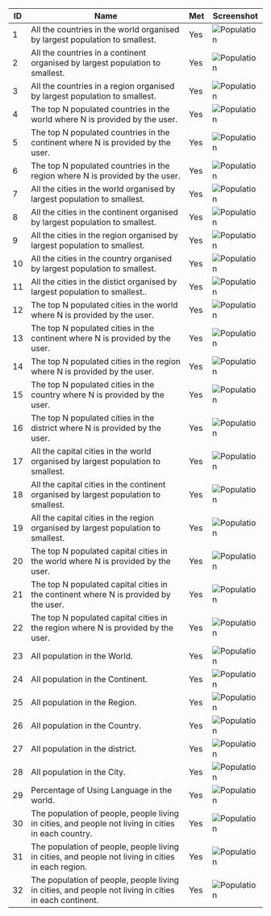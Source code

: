 | ID | Name | Met | Screenshot |
| ------- | ----------- | ------- | ----------- |
| 1 | All the countries in the world organised by largest population to smallest. | Yes | ![Population](../images/1.png)
| 2 | All the countries in a continent organised by largest population to smallest. | Yes | ![Population](../images/2.png)
| 3 | All the countries in a region organised by largest population to smallest. | Yes | ![Population](../images/3.png)
| 4 | The top N populated countries in the world where N is provided by the user. | Yes | ![Population](../images/4.png)
| 5 | The top N populated countries in the continent where N is provided by the user. | Yes | ![Population](../images/5.png)
| 6 | The top N populated countries in the region where N is provided by the user. | Yes | ![Population](../images/6.png)
| 7 | All the cities in the world organised by largest population to smallest. | Yes | ![Population](../images/7.png)
| 8 | All the cities in the continent organised by largest population to smallest. | Yes | ![Population](../images/8.png)
| 9 | All the cities in the region organised by largest population to smallest. | Yes | ![Population](../images/9.png)
| 10 | All the cities in the country organised by largest population to smallest. | Yes | ![Population](../images/10.png)
| 11 | All the cities in the distict organised by largest population to smallest.. | Yes | ![Population](../images/11.png)
| 12 | The top N populated cities in the world where N is provided by the user. | Yes | ![Population](../images/12.png)
| 13 | The top N populated cities in the continent where N is provided by the user. | Yes | ![Population](../images/13.png)
| 14 | The top N populated cities in the region where N is provided by the user. | Yes | ![Population](../images/14.png)
| 15 | The top N populated cities in the country where N is provided by the user. | Yes | ![Population](../images/15.png)
| 16 | The top N populated cities in the district where N is provided by the user. | Yes | ![Population](../images/16.png)
| 17 | All the capital cities in the world organised by largest population to smallest. | Yes | ![Population](../images/17.png)
| 18 | All the capital cities in the continent organised by largest population to smallest. | Yes | ![Population](../images/18.png)
| 19 | All the capital cities in the region organised by largest population to smallest. | Yes | ![Population](../images/19.png)
| 20 | The top N populated capital cities in the world where N is provided by the user. | Yes | ![Population](../images/20.png)
| 21 | The top N populated capital cities in the continent where N is provided by the user. | Yes | ![Population](../images/21.png)
| 22 | The top N populated capital cities in the region where N is provided by the user. | Yes | ![Population](../images/22.png)
| 23 | All population in the World. | Yes | ![Population](../images/23.png)
| 24 | All population in the Continent. | Yes | ![Population](../images/24.png)
| 25 | All population in the Region. | Yes | ![Population](../images/25.png)
| 26 | All population in the Country. | Yes | ![Population](../images/26.png)
| 27 | All population in the district. | Yes | ![Population](../images/27.png)
| 28 | All population in the City. | Yes | ![Population](../images/28.png)
| 29 | Percentage of Using Language in the world. | Yes | ![Population](../images/29.png)
| 30 | The population of people, people living in cities, and people not living in cities in each country. | Yes | ![Population](../images/30.png)
| 31 | The population of people, people living in cities, and people not living in cities in each region. | Yes | ![Population](../images/31.png)
| 32 | The population of people, people living in cities, and people not living in cities in each continent. | Yes | ![Population](../images/32.png)
